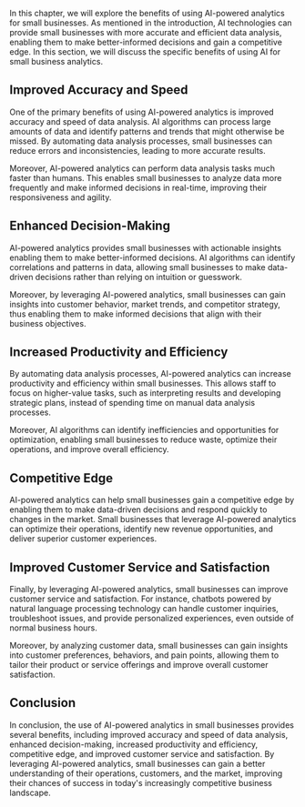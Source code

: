 
In this chapter, we will explore the benefits of using AI-powered analytics for small businesses. As mentioned in the introduction, AI technologies can provide small businesses with more accurate and efficient data analysis, enabling them to make better-informed decisions and gain a competitive edge. In this section, we will discuss the specific benefits of using AI for small business analytics.

Improved Accuracy and Speed
---------------------------

One of the primary benefits of using AI-powered analytics is improved accuracy and speed of data analysis. AI algorithms can process large amounts of data and identify patterns and trends that might otherwise be missed. By automating data analysis processes, small businesses can reduce errors and inconsistencies, leading to more accurate results.

Moreover, AI-powered analytics can perform data analysis tasks much faster than humans. This enables small businesses to analyze data more frequently and make informed decisions in real-time, improving their responsiveness and agility.

Enhanced Decision-Making
------------------------

AI-powered analytics provides small businesses with actionable insights enabling them to make better-informed decisions. AI algorithms can identify correlations and patterns in data, allowing small businesses to make data-driven decisions rather than relying on intuition or guesswork.

Moreover, by leveraging AI-powered analytics, small businesses can gain insights into customer behavior, market trends, and competitor strategy, thus enabling them to make informed decisions that align with their business objectives.

Increased Productivity and Efficiency
-------------------------------------

By automating data analysis processes, AI-powered analytics can increase productivity and efficiency within small businesses. This allows staff to focus on higher-value tasks, such as interpreting results and developing strategic plans, instead of spending time on manual data analysis processes.

Moreover, AI algorithms can identify inefficiencies and opportunities for optimization, enabling small businesses to reduce waste, optimize their operations, and improve overall efficiency.

Competitive Edge
----------------

AI-powered analytics can help small businesses gain a competitive edge by enabling them to make data-driven decisions and respond quickly to changes in the market. Small businesses that leverage AI-powered analytics can optimize their operations, identify new revenue opportunities, and deliver superior customer experiences.

Improved Customer Service and Satisfaction
------------------------------------------

Finally, by leveraging AI-powered analytics, small businesses can improve customer service and satisfaction. For instance, chatbots powered by natural language processing technology can handle customer inquiries, troubleshoot issues, and provide personalized experiences, even outside of normal business hours.

Moreover, by analyzing customer data, small businesses can gain insights into customer preferences, behaviors, and pain points, allowing them to tailor their product or service offerings and improve overall customer satisfaction.

Conclusion
----------

In conclusion, the use of AI-powered analytics in small businesses provides several benefits, including improved accuracy and speed of data analysis, enhanced decision-making, increased productivity and efficiency, competitive edge, and improved customer service and satisfaction. By leveraging AI-powered analytics, small businesses can gain a better understanding of their operations, customers, and the market, improving their chances of success in today's increasingly competitive business landscape.
